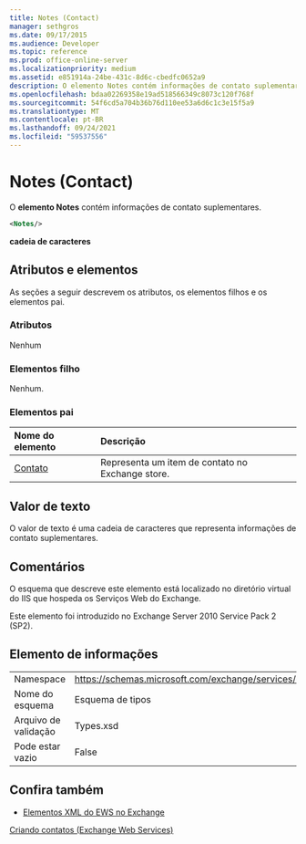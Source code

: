 ```yaml
---
title: Notes (Contact)
manager: sethgros
ms.date: 09/17/2015
ms.audience: Developer
ms.topic: reference
ms.prod: office-online-server
ms.localizationpriority: medium
ms.assetid: e851914a-24be-431c-8d6c-cbedfc0652a9
description: O elemento Notes contém informações de contato suplementares.
ms.openlocfilehash: bdaa02269358e19ad518566349c8073c120f768f
ms.sourcegitcommit: 54f6cd5a704b36b76d110ee53a6d6c1c3e15f5a9
ms.translationtype: MT
ms.contentlocale: pt-BR
ms.lasthandoff: 09/24/2021
ms.locfileid: "59537556"
---
```

# <a name="notes-contact"></a>Notes (Contact)

O **elemento Notes** contém informações de contato suplementares. 
  
```XML
<Notes/>
```

 **cadeia de caracteres**
## <a name="attributes-and-elements"></a>Atributos e elementos

As seções a seguir descrevem os atributos, os elementos filhos e os elementos pai.
  
### <a name="attributes"></a>Atributos

Nenhum
  
### <a name="child-elements"></a>Elementos filho

Nenhum.
  
### <a name="parent-elements"></a>Elementos pai

|**Nome do elemento**|**Descrição**|
|:-----|:-----|
|[Contato](contact.md) <br/> |Representa um item de contato no Exchange store.  <br/> |
   
## <a name="text-value"></a>Valor de texto

O valor de texto é uma cadeia de caracteres que representa informações de contato suplementares.
  
## <a name="remarks"></a>Comentários

O esquema que descreve este elemento está localizado no diretório virtual do IIS que hospeda os Serviços Web do Exchange.
  
Este elemento foi introduzido no Exchange Server 2010 Service Pack 2 (SP2).
  
## <a name="element-information"></a>Elemento de informações

|||
|:-----|:-----|
|Namespace  <br/> |https://schemas.microsoft.com/exchange/services/2006/types  <br/> |
|Nome do esquema  <br/> |Esquema de tipos  <br/> |
|Arquivo de validação  <br/> |Types.xsd  <br/> |
|Pode estar vazio  <br/> |False  <br/> |
   
## <a name="see-also"></a>Confira também



- [Elementos XML do EWS no Exchange](ews-xml-elements-in-exchange.md)


[Criando contatos (Exchange Web Services)](https://msdn.microsoft.com/library/4845917e-70d1-481c-bbd7-011ec6571789%28Office.15%29.aspx)

